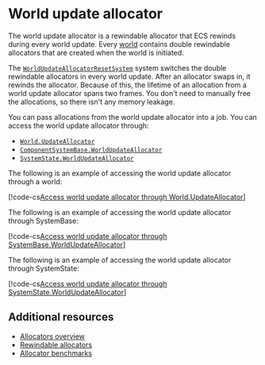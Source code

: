 # World update allocator

The world update allocator is a rewindable allocator that ECS rewinds during every world update. Every [world](concepts-worlds.md) contains double rewindable allocators that are created when the world is initiated. 

The [`WorldUpdateAllocatorResetSystem`](xref:Unity.Entities.WorldUpdateAllocatorResetSystem) system switches the double rewindable allocators in every world update. After an allocator swaps in, it rewinds the allocator. Because of this, the lifetime of an allocation from a world update allocator spans two frames. You don't need to manually free the allocations, so there isn't any memory leakage.

You can pass allocations from the world update allocator into a job. You can access the world update allocator through:

* [`World.UpdateAllocator`](xref:Unity.Entities.World.UpdateAllocator)
* [`ComponentSystemBase.WorldUpdateAllocator`](xref:Unity.Entities.ComponentSystemBase.WorldUpdateAllocator)
* [`SystemState.WorldUpdateAllocator`](xref:Unity.Entities.SystemState.WorldUpdateAllocator)

The following is an example of accessing the world update allocator through a world:

[!code-cs[Access world update allocator through World.UpdateAllocator](../Unity.Entities.Tests/AllocatorsCustomPrebuiltTests.cs#world-update-allocator-world)]

The following is an example of accessing the world update allocator through SystemBase:

[!code-cs[Access world update allocator through SystemBase.WorldUpdateAllocator](../Unity.Entities.Tests/AllocatorsCustomPrebuiltTests.cs#world-update-allocator-system-base)]

The following is an example of accessing the world update allocator through SystemState:

[!code-cs[Access world update allocator through SystemState.WorldUpdateAllocator](../Unity.Entities.Tests/AllocatorsCustomPrebuiltTests.cs#world-update-allocator-system-state)]

## Additional resources

* [Allocators overview](allocators-overview.md)
* [Rewindable allocators](https://docs.unity3d.com/Packages/com.unity.collections@latest/index.html?subfolder=/manual/allocator-rewindable.html)
* [Allocator benchmarks](https://docs.unity3d.com/Packages/com.unity.collections@latest/index.html?subfolder=/manual/allocator-benchmarks.html)